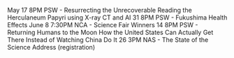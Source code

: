 May 17 8PM PSW - Resurrecting the Unrecoverable Reading the Herculaneum
Papyri using X-ray CT and AI 31 8PM PSW - Fukushima Health Effects June
8 7:30PM NCA - Science Fair Winners 14 8PM PSW - Returning Humans to the
Moon How the United States Can Actually Get There Instead of Watching
China Do It 26 3PM NAS - The State of the Science Address (registration)